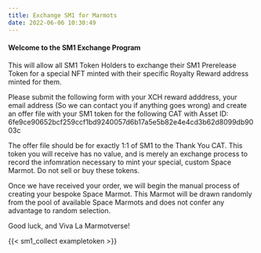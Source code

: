 ```yaml
---
title: Exchange SM1 for Marmots
date: 2022-06-06 10:30:49
---
```


#### Welcome to the SM1 Exchange Program

This will allow all SM1 Token Holders to exchange their SM1 Prerelease Token for a special NFT minted with their specific Royalty Reward address minted for them.

Please submit the following form with your XCH reward adddress, your email address (So we can contact you if anything goes wrong) and create an offer file with your SM1 token for the following CAT with Asset ID: 6fe9ce90652bcf259ccf1bd9240057d6b17a5e5b82e4e4cd3b62d8099db9003c

The offer file should be for exactly 1:1 of SM1 to the Thank You CAT. This token you will receive has no value, and is merely an exchange process to record the infomration necessary to mint your special, custom Space Marmot. Do not sell or buy these tokens.

Once we have received your order, we will begin the manual process of creating your bespoke Space Marmot. This Marmot will be drawn randomly from the pool of available Space Marmots and does not confer any advantage to random selection.

Good luck, and Viva La Marmotverse!


{{< sm1_collect exampletoken >}}